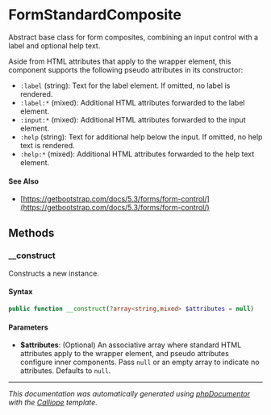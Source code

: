 # FormStandardComposite

Abstract base class for form composites, combining an input control with a
label and optional help text.

Aside from HTML attributes that apply to the wrapper element, this component
supports the following pseudo attributes in its constructor:

- `:label` (string): Text for the label element. If omitted, no label is
  rendered.
- `:label:*` (mixed): Additional HTML attributes forwarded to the label
  element.
- `:input:*` (mixed): Additional HTML attributes forwarded to the input
  element.
- `:help` (string): Text for additional help below the input. If omitted,
  no help text is rendered.
- `:help:*` (mixed): Additional HTML attributes forwarded to the help text
  element.

#### See Also

- [https://getbootstrap.com/docs/5.3/forms/form-control/](https://getbootstrap.com/docs/5.3/forms/form-control/)

## Methods

### __construct

Constructs a new instance.

#### Syntax

```php
public function __construct(?array<string,mixed> $attributes = null)
```

#### Parameters

- **$attributes**: (Optional) An associative array where standard HTML attributes apply to the wrapper element, and pseudo attributes configure inner components. Pass `null` or an empty array to indicate no attributes. Defaults to `null`.

---

*This documentation was automatically generated using [phpDocumentor](http://www.phpdoc.org/) with the [Calliope](https://github.com/DaphneWebFramework/Calliope) template.*
